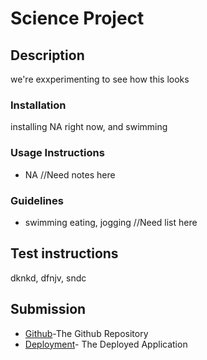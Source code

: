 # Science Project 

## Description 

we're exxperimenting to see how this looks

### Installation

installing NA right now, and swimming

### Usage Instructions

* NA //Need notes here

### Guidelines 

* swimming eating, jogging //Need list here

## Test instructions 

dknkd, dfnjv, sndc

## Submission

* [Github](sndc)-The Github Repository
* [Deployment](sdnv)- The Deployed Application